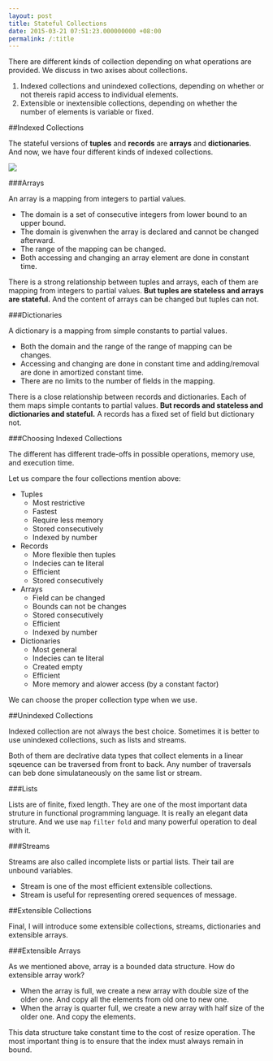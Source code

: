 ```yaml
---
layout: post
title: Stateful Collections
date: 2015-03-21 07:51:23.000000000 +08:00
permalink: /:title
---
```



There are different kinds of collection depending on what operations are provided. We discuss in two axises about collections.

1. Indexed collections and unindexed collections, depending on whether or not thereis rapid access to individual elements.
2. Extensible or inextensible collections, depending on whether the number of elements is variable or fixed.

##Indexed Collections

The stateful versions of **tuples** and **records** are **arrays** and **dictionaries**. And now, we have four different kinds of indexed collections.

![](/content/images/2015/04/Stateful-Collections1.png)

###Arrays

An array is a mapping from integers to partial values. 

* The domain is a set of consecutive integers from lower bound to an upper bound.
* The domain is givenwhen the array is declared and cannot be changed afterward.
* The range of the mapping can be changed.
* Both accessing and changing an array element are done in constant time.

There is a strong relationship between tuples and arrays, each of them are mapping from integers to partial values. **But tuples are stateless and arrays are stateful.** And the content of arrays can be changed but tuples can not.

###Dictionaries

A dictionary is a mapping from simple constants to partial values. 

* Both the domain and the range of the range of mapping can be changes.
* Accessing and changing are done in constant time and adding/removal are done in amortized constant time.
* There are no limits to the number of fields in the mapping.

There is a close relationship between records and dictionaries. Each of them maps simple contants to partial values. **But records and stateless and dictionaries and stateful.** A records has a fixed set of field but dictionary not.

###Choosing Indexed Collections

The different has different trade-offs in possible operations, memory use, and execution time.

Let us compare the four collections mention above:

* Tuples
	* Most restrictive
	* Fastest
	* Require less memory
	* Stored consecutively
	* Indexed by number
* Records
	* More flexible then tuples
	* Indecies can te literal
	* Efficient
	* Stored consecutively
* Arrays
	* Field can be changed
	* Bounds can not be changes
	* Stored consecutively
	* Efficient
	* Indexed by number
* Dictionaries
	* Most general
	* Indecies can te literal
	* Created empty
	* Efficient
	* More memory and alower access (by a constant factor)
	
We can choose the proper collection type when we use.

##Unindexed Collections

Indexed collection are not always the best choice. Sometimes it is better to use unindexed collections, such as lists and streams.

Both of them are declrative data types that collect elements in a linear sqeuence can be traversed from front to back. Any number of traversals can beb done simulataneously on the same list or stream.

###Lists

Lists are of finite, fixed length. They are one of the most important data struture in functional programming language. It is really an elegant data struture. And we use `map` `filter` `fold` and many powerful operation to deal with it.

###Streams

Streams are also called incomplete lists or partial lists. Their tail are unbound variables. 

* Stream is one of the most efficient extensible collections.
* Stream is useful for representing orered sequences of message.

##Extensible Collections

Final, I will introduce some extensible collections, streams, dictionaries and extensible arrays.

###Extensible Arrays

As we mentioned above, array is a bounded data structure. How do extensible array work? 

* When the array is full, we create a new array with double size of the older one. And copy all the elements from old one to new one. 
* When the array is quarter full, we create a new array with half size of the older one. And copy the elements.

This data structure take constant time to the cost of resize operation. The most important thing is to ensure that the index must always remain in bound.
